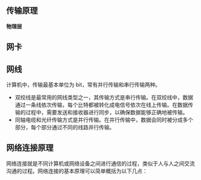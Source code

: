 ## 传输原理

**物理层**

## 网卡

## 网线

计算机中，传输最基本单位为 bit，常有并行传输和串行传输两种。

- 双绞线是最常用的网线类型之一，其传输方式是串行传输。在双绞线中，数据通过一条线依次传输，每个比特都被转化成电信号依次在线上传输。在数据传输的过程中，需要发送和接收器进行同步，以确保数据能够正确地被传输。
- 同轴电缆和光纤传输方式是并行传输。在并行传输中，数据会同时被分成多个部分，每个部分通过不同的线路并行传输。

## 网络连接原理

网络连接就是不同计算机或网络设备之间进行通信的过程，类似于人与人之间交流沟通的过程。网络连接的基本原理可以简单概括为以下几点：
